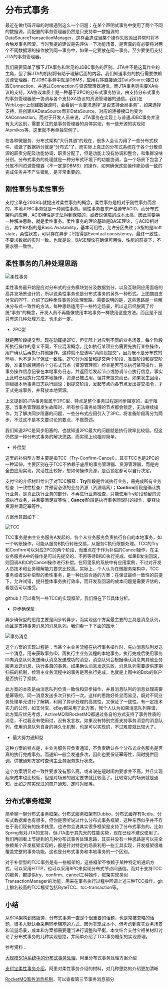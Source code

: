 # 分布式事务

最近在做代码评审的时候遇到这么一个问题：在某个声明式事务中使用了两个不同的数据源，而配置的事务管理器仍然是只支持单一数据源的DataSourceTransactionManager，这样会造成当某个操作失败抛出异常时将不会触发事务回滚。当时我提的建议是先评估一下功能场景，是否真的有必要将对两个不同数据源的操作放到同一事务中，如果一定要放在同一事务，至少要使用支持JTA的事务管理器。

我们需要简单了解下JTA事务和常见的JDBC事务的区别。JTA并不是这篇作业的主角，但了解JTA的机制将有助于理解后面的内容。我们知道事务的执行需要依赖资源管理器，在JDBC事务中就是DBMS，应用程序直接通过DataSource接口获取Connection，并通过Connection与资源管理器通信。而JTA事务则需要XA协议的支持，XA协议本质上是一种基于2PC的分布式事务协议，由支持分布式事务的事务管理器统一协调与各个支持XA协议的资源管理器的通信。我们在WebLogic上创建数据源时，会看到一页要求选择“是否支持全局事务”，如果选择支持，将创建XADataSource而非DataSource，对应的连接接口也变为XAConnection。而对于开发人员来说，JTA事务在实现上与普通JDBC事务并没有太大区别，需要关注的是事务管理器的具体实现，有一些开源的实现如Atomikos等，这里就不再单独举例了。

在各种微服务、分布式架构“大行其道”的现在，很多人会认为用了一些分布式软件、或做了数据拆分就是“分布式”了，而实际上真正的分布式系统在于各个分散资源的职责分配及功能协调，职责分配了，但是功能上没有协调和整合，和集群没啥分别。分布式事务的处理就是一种分布式环境下的功能协调，当一个场景下包含了分属不同资源管理器（不一定是DBMS）的操作，如何确保这些操作能协调一致的完成任务并不产生错乱，是非常重要的。

## 刚性事务与柔性事务

支付宝早在2008年就提出过柔性事务的概念，柔性事务是相对于刚性事务而言的，本地JDBC事务就是一种刚性事务。刚性事务要求严格遵守ACID，而分布式架构的应用，ACID特性是无法得到保障的，或者说保障的成本太高，因此需要换一种解决思路，就是柔性事务。柔性事务的理论基础是BASE理论，与ACID相对应，其中BA指的是Basic Availability，基本可用性，允许分区失败；S指的是Soft state，柔性状态，可以存在异步；E指得是Eventual consistency，最终一致性，不要求数据的实时一致。也就是说，BASE理论在确保可用性、性能的前提下，不要求强一致性。

## 柔性事务的几种处理思路

![柔性事务](https://github.com/gulfer/gulfer.github.io/blob/master/pic/soft-transaction.jpg)

柔性事务最开始是应对分布式的业务模块划分及数据划分，以及互联网应用面临的高并发场景设计的，所以说柔性事务也是分布式事务的另外一种形式。上图摘自支付宝的PPT，介绍了四种柔性事务的处理思路。需要说明的是，这些思路是一些解决分布式一致性的方法，每种思路适用于一些特定场景，所以这已经脱离了传统“事务”的概念，开发人员不再能像使用本地事务一样使用这些方法。而且是不是只有这几种处理方法，也未必一定。

* 2PC型

就是两阶段提交型。现在动辄提2PC，但实际上对应到不同的业务场景，每个阶段所执行操作的意义不同，不应混淆概念。比如执行某项业务需要先执行某些操作，用户确认后再执行其他操作，这种就不应该叫“两阶段提交”，因为既不是分布式的环境，也不是为了保证一致性。2PC分为准备和提交两个阶段，准备阶段和提交阶段，准备阶段期间各个分布式节点（资源管理器）检查是否可以执行某项操作，将事务操作信息记录在本地事务日志，并返回给发起节点或协调节点执行信息，事实上此时已经执行完成本地操作，资源已被占用，但并未提交而已，如果发生回滚，则根据本地事务日志执行回滚；到提交阶段，发起节点向各节点发出提交指令，才正式完成事务，并释放本地资源。

上文提到的JTA事务就属于2PC型，特点是整个事务过程是同步阻塞的，由于阻塞，当事务管理器发生故障时，所有参与事务处理的节点都会锁定，无法继续操作。为了解决同步阻塞的问题，一些分布式应用引入了3PC，将准备阶段再分为两步，不过这不是本文要讨论的要点，不做赘述。

我们知道2PC是同步阻塞的，也就知道2PC最大的问题就是执行效率比较低。但这仍然是一种分布式事务的解决思路，而实现上也相对简单。

* 补偿型

这里的补偿型方案主要是指TCC（Try-Confirm-Cancel）。其实TCC也是2PC的一种延伸，主要区别在于TCC不依赖于底层的事务管理器、资源管理器，而是完全由应用实现，灵活性比较好，想如何操作资源，是否锁定都可以自行决定。

支付宝的介绍材料给出了对TCC解释：**Try**阶段是尝试执行业务，需完成所有业务检查（一致性检查）并预留必须的业务资源（资源隔离）；**Confirm**阶段是确认执行业务，是真正执行业务的部分，不再进行业务检查，只能使用Try阶段预留的资源执行业务，并且要满足幂等性；**Cancel**阶段是执行事务回滚时的操作，要释放资源并满足幂等性。

方案示意图如下：

![TCC](https://github.com/gulfer/gulfer.github.io/blob/master/pic/tcc.png)

TCC事务是由主业务服务A发起的，各个从业务服务负责执行各自的本地事务，如一个转账操作，可能从服务B执行转账交易，从服务C执行限额处理。TCC的Try和Confirm可以对应2PC的两个阶段，而重点在于作为补偿的Cancel操作，在主业务服务A中的操作是可以先提交的，不再等待B和C执行完成，如果B发生回滚，则回调A和C的Cancel操作进行补偿。在阿里系的系统中有应用案例，不过对开发人员技术和业务理解能力要求比较高。实际上，个人认为在微服务架构中，TCC事务或者说补偿型的柔性事务，是一种比较合适的方案：在保证最终一致性的前提下，允许试错，提升整体事务执行效率，而开发及回滚的成本问题是需要评估的，看是否可以接受。

github上可以看到一些TCC的实现框架，我们将在下节具体分析。

* 异步确保型

异步确保型的思路主要是同步转异步，而实现这个方案最主要的工具是消息队列，而且是支持事务消息的消息队列。我们看一下下面的图示：

![事务消息](https://github.com/gulfer/gulfer.github.io/blob/master/pic/msg.png)

这个方案的实现过程是：当某个主业务流程在执行事务操作时，先向消息队列发送一个消息，用来获取事务ID，再执行主业务流程的本地事务，执行完成后使用事务ID向消息队列发送确认消息发送成功的消息，消息队列会根据确认消息向其他业务服务发送消息，执行各自的事务。如果确认消息发送失败，消息队列需要提供定期扫描的机制，检测主业务流程中的事务是否执行完成，也就是上图中的Bob的账户是否执行了扣款。

此方案的本质是由消息队列负责一致性和异步操作，并且消息队列的消息处理需要是幂等的，同一消息发送多次只执行一次。这样的思路好处显而易见，既对不同业务处理单元进行了解耦，利用了异步处理的高效性，又保证了一致性。有一定技术实力的公司，如支付宝、eBay都采用了此方案，我个人认为如果消息队列靠谱，此方案应优先考虑，ActiveMQ和RocketMQ都通过各自的方式支持了事务性质的消息，不过我没有使用过，没有发言权。如果没有特别完善支持事务消息的消息队列，使用消息队列自身的持久化机制，也是可以实现的，不过难度就比较大了。

* 最大努力通知型

这种方案的特点是，主业务服务只负责通知，不负责确认各个分布式业务服务是否真的执行完成事务。而通知一般会发送多次，因此也要保证幂等性，同时提供回调，供被通知方定时查询主业务服务执行状态。

这个方案明显对一致性要求没有那么高，或者说在短时间内要求并不高，并且实现起来成本也比较低，但是对场景的限定要求就比较高了。比较常见的场景就是通知，比如之前实现过的商户通知、定时对账等。

## 分布式事务框架

简单聊一聊分布式事务框架。分布式服务框架有Dubbo，分布式缓存有Redis，分布式数据库也有很多，但你是否听说过什么分布式事务框架，这种东西似乎并不存在于我们现有的技术栈里。也许你会说其实很多框架是支持了分布式事务的，比如Spring有对JTA的支持，但JTA由于其先天的性能劣势，现在已经不建议使用了。我们再回看上节提到的几种分布式事务处理思路，其实并没有一种思路是可以完全依赖某个开发框架实现的，都是针对特定的场景利用一些工具实现，开发框架很难覆盖完整的事务功能，这也是分布式事务和本地事务的一个区别。

对于补偿型的TCC事务是有一些框架的，这些框架不依赖于某种特定的通讯方式，可以采用HTTP，也可以采用RPC来实现分布式节点间通信。而对于支持TCC的服务，都提供try、confirm、cancel三种操作，框架实现类似TransactionManager的功能，用来在事务执行过程中回调上述三种TCC操作。git上排名较高的TCC框架包括ByteTCC、tcc-transaction等。

## 小结

从SOA架构到微服务，分布式事务一直是个很重要的话题，也是常被忽略的话题。很多人默认会采用同步阻塞的方式，因为实现成本小，但考虑到真实业务场景和流量场景，成本和方案都需要适当进行调整和平衡。本文结合支付宝相关材料讨论了分布式事务的几种实现思路，并简单介绍了TCC事务框架的实现原理。

参考资料：

[大规模SOA系统中的分布式事务处理](https://wenku.baidu.com/view/be946bec0975f46527d3e104.html)，阿里分布式事务处理方案介绍

[支付宝柔性事务介绍](https://wenku.baidu.com/view/d1bbd25877232f60ddcca1d9.html)，阿里对柔性事务介绍的材料，对几种思路的介绍更加清晰

[RocketMQ事务消息机制](http://www.jianshu.com/p/453c6e7ff81c)，可以查看第三节事务消息部分